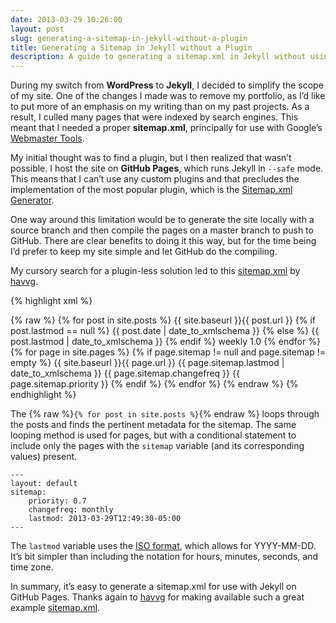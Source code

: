 ```yaml
---
date: 2013-03-29 10:26:00
layout: post
slug: generating-a-sitemap-in-jekyll-without-a-plugin
title: Generating a Sitemap in Jekyll without a Plugin
description: A guide to generating a sitemap.xml in Jekyll without using a plugin.
---
```


During my switch from **WordPress** to **Jekyll**, I decided to simplify the scope of my site. One of the changes I made was to remove my portfolio, as I’d like to put more of an emphasis on my writing than on my past projects. As a result, I culled many pages that were indexed by search engines. This meant that I needed a proper **sitemap.xml**, principally for use with Google’s [Webmaster Tools](www.google.com/webmasters/tools).

My initial thought was to find a plugin, but I then realized that wasn’t possible. I host the site on **GitHub Pages**, which runs Jekyll in `--safe` mode. This means that I can’t use any custom plugins and that precludes the implementation of the most popular plugin, which is the [Sitemap.xml Generator](http://www.kinnetica.com/projects/jekyll-sitemap-generator/).

One way around this limitation would be to generate the site locally with a source branch and then compile the pages on a master branch to push to GitHub. There are clear benefits to doing it this way, but for the time being I’d prefer to keep my site simple and let GitHub do the compiling.

My cursory search for a plugin-less solution led to this [sitemap.xml](https://github.com/havvg/havvg.github.com/blob/master/sitemap.xml) by [havvg](https://github.com/havvg).

{% highlight xml %}
<?xml version="1.0" encoding="UTF-8"?>
<urlset xmlns:xsi="http://www.w3.org/2001/XMLSchema-instance" xsi:schemaLocation="http://www.sitemaps.org/schemas/sitemap/0.9 http://www.sitemaps.org/schemas/sitemap/0.9/sitemap.xsd" xmlns="http://www.sitemaps.org/schemas/sitemap/0.9">
{% raw %} 
  {% for post in site.posts %}
  <url>
    <loc>{{ site.baseurl }}{{ post.url }}</loc>
    {% if post.lastmod == null %}
    <lastmod>{{ post.date | date_to_xmlschema }}</lastmod>
    {% else %}
    <lastmod>{{ post.lastmod | date_to_xmlschema }}</lastmod>
    {% endif %}
    <changefreq>weekly</changefreq>
    <priority>1.0</priority>
  </url>
  {% endfor %}
  {% for page in site.pages %}
  {% if page.sitemap != null and page.sitemap != empty %}
  <url>
    <loc>{{ site.baseurl }}{{ page.url }}</loc>
    <lastmod>{{ page.sitemap.lastmod | date_to_xmlschema }}</lastmod>
    <changefreq>{{ page.sitemap.changefreq }}</changefreq>
    <priority>{{ page.sitemap.priority }}</priority>
  </url>
  {% endif %}
  {% endfor %}
{% endraw %}
</urlset>
{% endhighlight %}

The {% raw %}`{% for post in site.posts %}`{% endraw %} loops through the posts and finds the pertinent metadata for the sitemap. The same looping method is used for pages, but with a conditional statement to include only the pages with the `sitemap` variable (and its corresponding values) present.

    ---
    layout: default
    sitemap:
        priority: 0.7
        changefreq: monthly
        lastmod: 2013-03-29T12:49:30-05:00
    ---

The `lastmod` variable uses the [ISO format](http://wwp.greenwichmeantime.com/info/iso.htm), which allows for YYYY-MM-DD. It’s bit simpler than including the notation for hours, minutes, seconds, and time zone.

In summary, it’s easy to generate a sitemap.xml for use with Jekyll on GitHub Pages. Thanks again to [havvg](https://github.com/havvg) for making available such a great example [sitemap.xml](https://github.com/havvg/havvg.github.com/blob/master/sitemap.xml). 